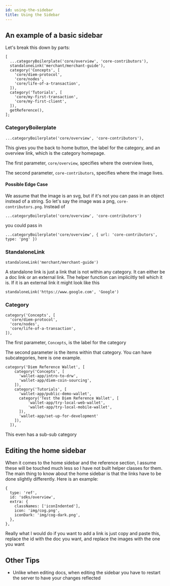 ```yaml
---
id: using-the-sidebar
title: Using the Sidebar
---
```


## An example of a basic sidebar

Let's break this down by parts:

```
[
  ...categoryBoilerplate('core/overview', 'core-contributors'),
  standaloneLink('merchant/merchant-guide'),
  category('Concepts', [
    'core/diem-protocol',
    'core/nodes',
    'core/life-of-a-transaction',
  ]),
  category('Tutorials', [
    'core/my-first-transaction',
    'core/my-first-client',
  ]),
  getReference(),
];
```

### CategoryBoilerplate

```
...categoryBoilerplate('core/overview', 'core-contributors'),
```

This gives you the back to home button, the label for the category, and an overview link, which is the category homepage.

The first parameter, `core/overview`, specifies where the overview lives,

The second parameter, `core-contributors`, specifies where the image lives.

#### Possible Edge Case
We assume that the image is an svg, but if it's not you can pass in an object instead of a string. So let's say the image was a png, `core-contributors.png`. Instead of

`...categoryBoilerplate('core/overview', 'core-contributors')`

you could pass in

`...categoryBoilerplate('core/overview', { url: 'core-contributors', type: 'png' })`

### StandaloneLink
`standaloneLink('merchant/merchant-guide')`

A standalone link is just a link that is not within any category. It can either be a doc link or an external link. The helper function can impliciltly tell which it is. If it is an external link it might look like this

`standaloneLink('https://www.google.com', 'Google')`

### Category
```
category('Concepts', [
  'core/diem-protocol',
  'core/nodes',
  'core/life-of-a-transaction',
]),
```
The first parameter, `Concepts`, is the label for the category

The second parameter is the items within that category. You can have subcategories, here is one example.

```
category('Diem Reference Wallet', [
    category('Concepts', [
      'wallet-app/intro-to-drw',
      'wallet-app/diem-coin-sourcing',
    ]),
    category('Tutorials', [
      'wallet-app/public-demo-wallet',
      category('Test the Diem Reference Wallet', [
          'wallet-app/try-local-web-wallet',
          'wallet-app/try-local-mobile-wallet',
      ]),
      'wallet-app/set-up-for-development'
    ]),
  ]),
```
This even has a sub-sub category

## Editing the home sidebar

When it comes to the home sidebar and the reference section, I assume these will be touched much less so I have not built helper classes for them. The main thing to know about the home sidebar is that the links have to be done slightly differently. Here is an example:
```
{
  type: 'ref',
  id: 'sdks/overview',
  extra: {
    classNames: ['iconIndented'],
    icon: 'img/cog.png',
    iconDark: 'img/cog-dark.png',
  },
},
```
Really what I would do if you want to add a link is just copy and paste this, replace the id with the doc you want, and replace the images with the one you want


## Other Tips

* Unlike when editing docs, when editing the sidebar you have to restart the server to have your changes reflected
